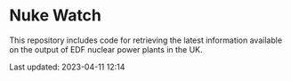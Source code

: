 # Nuke Watch

This repository includes code for retrieving the latest information available on the output of EDF nuclear power plants in the UK.

Last updated: 2023-04-11 12:14
